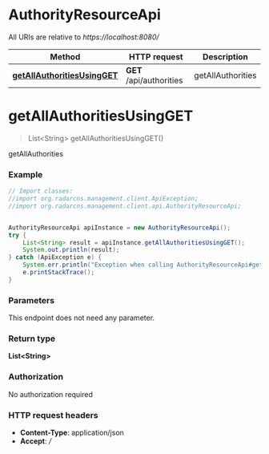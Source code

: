 # AuthorityResourceApi

All URIs are relative to *https://localhost:8080/*

Method | HTTP request | Description
------------- | ------------- | -------------
[**getAllAuthoritiesUsingGET**](AuthorityResourceApi.md#getAllAuthoritiesUsingGET) | **GET** /api/authorities | getAllAuthorities


<a name="getAllAuthoritiesUsingGET"></a>
# **getAllAuthoritiesUsingGET**
> List&lt;String&gt; getAllAuthoritiesUsingGET()

getAllAuthorities

### Example
```java
// Import classes:
//import org.radarcns.management.client.ApiException;
//import org.radarcns.management.client.api.AuthorityResourceApi;


AuthorityResourceApi apiInstance = new AuthorityResourceApi();
try {
    List<String> result = apiInstance.getAllAuthoritiesUsingGET();
    System.out.println(result);
} catch (ApiException e) {
    System.err.println("Exception when calling AuthorityResourceApi#getAllAuthoritiesUsingGET");
    e.printStackTrace();
}
```

### Parameters
This endpoint does not need any parameter.

### Return type

**List&lt;String&gt;**

### Authorization

No authorization required

### HTTP request headers

 - **Content-Type**: application/json
 - **Accept**: */*

